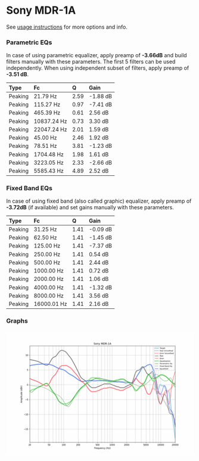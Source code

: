# Sony MDR-1A
See [usage instructions](https://github.com/jaakkopasanen/AutoEq#usage) for more options and info.

### Parametric EQs
In case of using parametric equalizer, apply preamp of **-3.66dB** and build filters manually
with these parameters. The first 5 filters can be used independently.
When using independent subset of filters, apply preamp of **-3.51 dB**.

| Type    | Fc          |    Q | Gain     |
|:--------|:------------|:-----|:---------|
| Peaking | 21.79 Hz    | 2.59 | -1.88 dB |
| Peaking | 115.27 Hz   | 0.97 | -7.41 dB |
| Peaking | 465.39 Hz   | 0.61 | 2.56 dB  |
| Peaking | 10837.24 Hz | 0.73 | 3.30 dB  |
| Peaking | 22047.24 Hz | 2.01 | 1.59 dB  |
| Peaking | 45.00 Hz    | 2.46 | 1.92 dB  |
| Peaking | 78.51 Hz    | 3.81 | -1.23 dB |
| Peaking | 1704.48 Hz  | 1.98 | 1.61 dB  |
| Peaking | 3223.05 Hz  | 2.33 | -2.66 dB |
| Peaking | 5585.43 Hz  | 4.89 | 2.52 dB  |

### Fixed Band EQs
In case of using fixed band (also called graphic) equalizer, apply preamp of **-3.72dB**
(if available) and set gains manually with these parameters.

| Type    | Fc          |    Q | Gain     |
|:--------|:------------|:-----|:---------|
| Peaking | 31.25 Hz    | 1.41 | -0.09 dB |
| Peaking | 62.50 Hz    | 1.41 | -1.45 dB |
| Peaking | 125.00 Hz   | 1.41 | -7.37 dB |
| Peaking | 250.00 Hz   | 1.41 | 0.54 dB  |
| Peaking | 500.00 Hz   | 1.41 | 2.44 dB  |
| Peaking | 1000.00 Hz  | 1.41 | 0.72 dB  |
| Peaking | 2000.00 Hz  | 1.41 | 1.06 dB  |
| Peaking | 4000.00 Hz  | 1.41 | -1.32 dB |
| Peaking | 8000.00 Hz  | 1.41 | 3.56 dB  |
| Peaking | 16000.01 Hz | 1.41 | 2.16 dB  |

### Graphs
![](./Sony%20MDR-1A.png)
